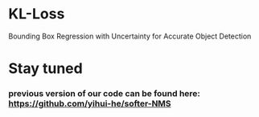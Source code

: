 # KL-Loss
Bounding Box Regression with Uncertainty for Accurate Object Detection
# Stay tuned
### previous version of our code can be found here: https://github.com/yihui-he/softer-NMS
